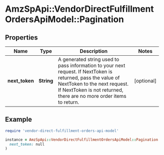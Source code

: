 # AmzSpApi::VendorDirectFulfillmentOrdersApiModel::Pagination

## Properties

| Name | Type | Description | Notes |
| ---- | ---- | ----------- | ----- |
| **next_token** | **String** | A generated string used to pass information to your next request. If NextToken is returned, pass the value of NextToken to the next request. If NextToken is not returned, there are no more order items to return. | [optional] |

## Example

```ruby
require 'vendor-direct-fulfillment-orders-api-model'

instance = AmzSpApi::VendorDirectFulfillmentOrdersApiModel::Pagination.new(
  next_token: null
)
```

